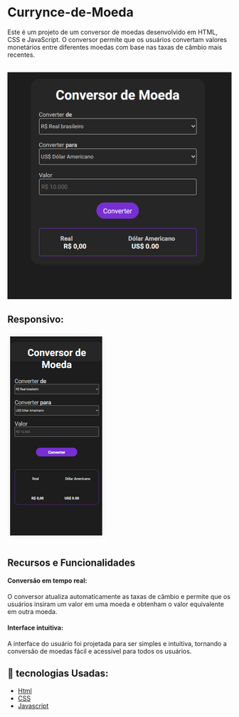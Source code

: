 # Currynce-de-Moeda 
<p> Este é um projeto de um conversor de moedas desenvolvido em HTML, CSS e JavaScript. O conversor permite que os usuários convertam valores monetários entre diferentes moedas com base nas taxas de câmbio mais recentes.</p>
<br>
<img src="https://github.com/pabloveloso28/Currynce-de-Moeda/blob/main/assets/Convertor%20de%20moeda.png?raw=true">
<h2>Responsivo:</h2>
<img src="https://github.com/pabloveloso28/Currynce-de-Moeda/blob/main/assets/Responsivo.png?raw=true">
<h2>Recursos e Funcionalidades</h2>
<h4>Conversão em tempo real:</h4> O conversor atualiza automaticamente as taxas de câmbio e permite que os usuários insiram um valor em uma moeda e obtenham o valor equivalente em outra moeda.
<h4>Interface intuitiva:</h4> A interface do usuário foi projetada para ser simples e intuitiva, tornando a conversão de moedas fácil e acessível para todos os usuários.
<br>

## 🚀 tecnologias Usadas:



- [Html](https://developer.mozilla.org/pt-BR/docs/Web/HTML/Element/html/)  
- [CSS](https://developer.mozilla.org/pt-BR/docs/Web/CSS) 
- [Javascript](https://developer.mozilla.org/pt-BR/docs/Web/JavaScript)
